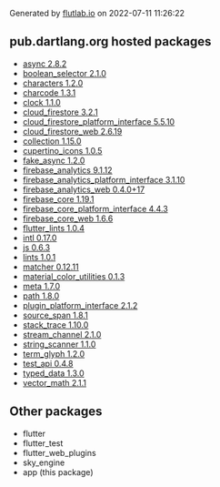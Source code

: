 Generated by [flutlab.io](https://flutlab.io) on 2022-07-11 11:26:22


## pub.dartlang.org hosted packages

 - [async 2.8.2](https://pub.dartlang.org/packages/async/versions/2.8.2)
 - [boolean_selector 2.1.0](https://pub.dartlang.org/packages/boolean_selector/versions/2.1.0)
 - [characters 1.2.0](https://pub.dartlang.org/packages/characters/versions/1.2.0)
 - [charcode 1.3.1](https://pub.dartlang.org/packages/charcode/versions/1.3.1)
 - [clock 1.1.0](https://pub.dartlang.org/packages/clock/versions/1.1.0)
 - [cloud_firestore 3.2.1](https://pub.dartlang.org/packages/cloud_firestore/versions/3.2.1)
 - [cloud_firestore_platform_interface 5.5.10](https://pub.dartlang.org/packages/cloud_firestore_platform_interface/versions/5.5.10)
 - [cloud_firestore_web 2.6.19](https://pub.dartlang.org/packages/cloud_firestore_web/versions/2.6.19)
 - [collection 1.15.0](https://pub.dartlang.org/packages/collection/versions/1.15.0)
 - [cupertino_icons 1.0.5](https://pub.dartlang.org/packages/cupertino_icons/versions/1.0.5)
 - [fake_async 1.2.0](https://pub.dartlang.org/packages/fake_async/versions/1.2.0)
 - [firebase_analytics 9.1.12](https://pub.dartlang.org/packages/firebase_analytics/versions/9.1.12)
 - [firebase_analytics_platform_interface 3.1.10](https://pub.dartlang.org/packages/firebase_analytics_platform_interface/versions/3.1.10)
 - [firebase_analytics_web 0.4.0+17](https://pub.dartlang.org/packages/firebase_analytics_web/versions/0.4.0+17)
 - [firebase_core 1.19.1](https://pub.dartlang.org/packages/firebase_core/versions/1.19.1)
 - [firebase_core_platform_interface 4.4.3](https://pub.dartlang.org/packages/firebase_core_platform_interface/versions/4.4.3)
 - [firebase_core_web 1.6.6](https://pub.dartlang.org/packages/firebase_core_web/versions/1.6.6)
 - [flutter_lints 1.0.4](https://pub.dartlang.org/packages/flutter_lints/versions/1.0.4)
 - [intl 0.17.0](https://pub.dartlang.org/packages/intl/versions/0.17.0)
 - [js 0.6.3](https://pub.dartlang.org/packages/js/versions/0.6.3)
 - [lints 1.0.1](https://pub.dartlang.org/packages/lints/versions/1.0.1)
 - [matcher 0.12.11](https://pub.dartlang.org/packages/matcher/versions/0.12.11)
 - [material_color_utilities 0.1.3](https://pub.dartlang.org/packages/material_color_utilities/versions/0.1.3)
 - [meta 1.7.0](https://pub.dartlang.org/packages/meta/versions/1.7.0)
 - [path 1.8.0](https://pub.dartlang.org/packages/path/versions/1.8.0)
 - [plugin_platform_interface 2.1.2](https://pub.dartlang.org/packages/plugin_platform_interface/versions/2.1.2)
 - [source_span 1.8.1](https://pub.dartlang.org/packages/source_span/versions/1.8.1)
 - [stack_trace 1.10.0](https://pub.dartlang.org/packages/stack_trace/versions/1.10.0)
 - [stream_channel 2.1.0](https://pub.dartlang.org/packages/stream_channel/versions/2.1.0)
 - [string_scanner 1.1.0](https://pub.dartlang.org/packages/string_scanner/versions/1.1.0)
 - [term_glyph 1.2.0](https://pub.dartlang.org/packages/term_glyph/versions/1.2.0)
 - [test_api 0.4.8](https://pub.dartlang.org/packages/test_api/versions/0.4.8)
 - [typed_data 1.3.0](https://pub.dartlang.org/packages/typed_data/versions/1.3.0)
 - [vector_math 2.1.1](https://pub.dartlang.org/packages/vector_math/versions/2.1.1)

## Other packages

 - flutter
 - flutter_test
 - flutter_web_plugins
 - sky_engine
 - app (this package)

